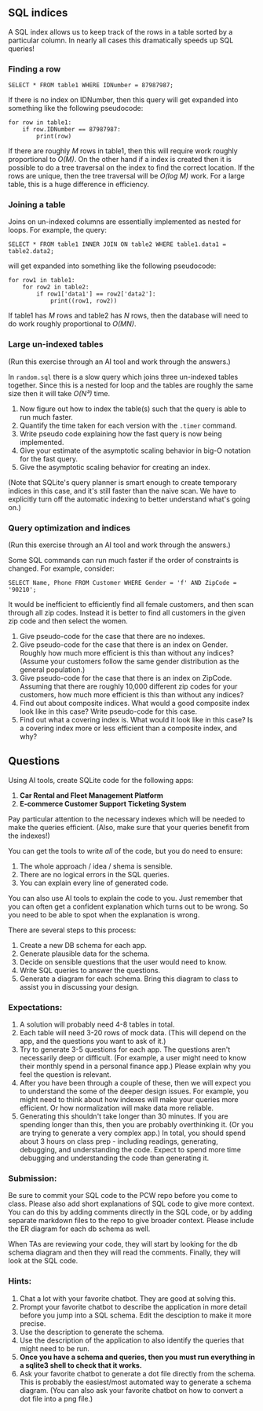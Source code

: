 ## SQL indices

A SQL index allows us to keep track of the rows in a table sorted by a particular
column. In nearly all cases this dramatically speeds up SQL queries!

### Finding a row

```sqlite3
SELECT * FROM table1 WHERE IDNumber = 87987987;
```

If there is no index on IDNumber, then this query will get expanded into
something like the following pseudocode:

```python3
for row in table1:
    if row.IDNumber == 87987987:
        print(row)
```

If there are roughly _M_ rows in table1, then this will require work roughly
proportional to _O(M)_. On the other hand if a index is created then it is
possible to do a tree traversal on the index to find the correct location.
If the rows are unique, then the tree traversal will be _O(log M)_ work. For
a large table, this is a huge difference in efficiency.

### Joining a table

Joins on un-indexed columns are essentially implemented as nested for loops.
For example, the query:

```sqlite3
SELECT * FROM table1 INNER JOIN ON table2 WHERE table1.data1 = table2.data2;
```

will get expanded into something like the following pseudocode:

```python3
for row1 in table1:
    for row2 in table2:
        if row1['data1'] == row2['data2']:
            print((row1, row2))
```

If table1 has _M_ rows and table2 has _N_ rows, then the database will need to
do work roughly proportional to _O(MN)_.

### Large un-indexed tables

(Run this exercise through an AI tool and work through the answers.)

In `random.sql` there is a slow query which joins three un-indexed tables
together. Since this is a nested for loop and the tables are roughly the
same size then it will take _O(N³)_ time.

1. Now figure out how to index the table(s) such that the query is able to run
   much faster.
2. Quantify the time taken for each version with the `.timer` command.
3. Write pseudo code explaining how the fast query is now being implemented.
4. Give your estimate of the asymptotic scaling behavior in big-O notation
   for the fast query.
5. Give the asymptotic scaling behavior for creating an index.

(Note that SQLite's query planner is smart enough to create temporary indices
in this case, and it's still faster than the naive scan. We have to
explicitly turn off the automatic indexing to better understand what's going
on.)

### Query optimization and indices

(Run this exercise through an AI tool and work through the answers.)

Some SQL commands can run much faster if the order of constraints is changed.
For example, consider:

```sqlite3
SELECT Name, Phone FROM Customer WHERE Gender = 'f' AND ZipCode = '90210';
```

It would be inefficient to efficiently find all female customers, and then
scan through all zip codes. Instead it is better to find all customers in the
given zip code and then select the women.

1. Give pseudo-code for the case that there are no indexes.
2. Give pseudo-code for the case that there is an index on Gender. Roughly how
   much more efficient is this than without any indices? (Assume your
   customers follow the same gender distribution as the general population.)
3. Give pseudo-code for the case that there is an index on ZipCode. Assuming
   that there are roughly 10,000 different zip codes for your customers, how
   much more efficient is this than without any indices?
4. Find out about composite indices. What would a good composite index look
   like in this case? Write pseudo-code for this case.
5. Find out what a covering index is. What would it look like in this case?
   Is a covering index more or less efficient than a composite index, and why?

## Questions

Using AI tools, create SQLite code for the following apps:

1. **Car Rental and Fleet Management Platform**
2. **E-commerce Customer Support Ticketing System**

Pay particular attention to the necessary indexes which will be needed to
make the queries efficient. (Also, make sure that your queries benefit from
the indexes!)

You can get the tools to write _all_ of the code, but you do need to ensure:

1. The whole approach / idea / shema is sensible.
2. There are no logical errors in the SQL queries.
3. You can explain every line of generated code.

You can also use AI tools to explain the code to you. Just remember
that you can often get a confident explanation which turns out to
be wrong. So you need to be able to spot when the explanation is
wrong.

There are several steps to this process:

1. Create a new DB schema for each app.
2. Generate plausible data for the schema.
3. Decide on sensible questions that the user would need to know.
4. Write SQL queries to answer the questions.
5. Generate a diagram for each schema. Bring this diagram to class to assist you in discussing your design.

### Expectations:

1. A solution will probably need 4-8 tables in total.
2. Each table will need 3-20 rows of mock data. (This will depend on the app, and the questions you want to ask of it.)
3. Try to generate 3-5 questions for each app. The questions aren't necessarily
   deep or difficult. (For example, a user might need to know their monthly spend in
   a personal finance app.) Please explain why you feel the question is relevant.
4. After you have been through a couple of these, then we will expect you to understand the some of the deeper design issues. For example, you might need to think about how indexes will make your queries more efficient. Or how normalization will make data more reliable.
5. Generating this shouldn't take longer than 30 minutes. If you are spending longer than this, then you are probably overthinking it. (Or you are trying to generate a very complex app.) In total, you should spend about 3 hours on class prep - including readings, generating, debugging, and understanding the code. Expect to spend more
   time debugging and understanding the code than generating it.

### Submission:

Be sure to commit your SQL code to the PCW repo before you come to class.
Please also add short explanations of SQL code to give more context. You can
do this by adding comments directly in the SQL code, or by adding separate markdown
files to the repo to give broader context. Please include the ER diagram for each db schema as well.

When TAs are reviewing your code, they will start by looking for the db schema diagram
and then they will read the comments. Finally, they will look at the SQL code.

### Hints:

1. Chat a lot with your favorite chatbot. They are good at solving this.
2. Prompt your favorite chatbot to describe the application in more detail before you jump into a SQL schema. Edit the desciption to make it more precise.
3. Use the description to generate the schema.
4. Use the description of the application to also identify the queries that might need to be run.
5. **Once you have a schema and queries, then you must run everything in a sqlite3 shell to check that it works.**
6. Ask your favorite chatbot to generate a dot file directly from the schema. This is probably the easiest/most automated way to generate a schema diagram. (You can also ask your favorite chatbot on how to convert a dot file into a png file.)
